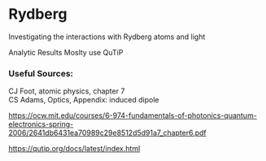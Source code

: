 # Rydberg
Investigating the interactions with Rydberg atoms and light<br>

Analytic Results Moslty use QuTiP<br>

### Useful Sources:
CJ Foot, atomic physics, chapter 7<br>
CS Adams, Optics, Appendix: induced dipole<br>
	
https://ocw.mit.edu/courses/6-974-fundamentals-of-photonics-quantum-electronics-spring-2006/2641db6431ea70989c29e8512d5d91a7_chapter6.pdf<br>

https://qutip.org/docs/latest/index.html<br>
